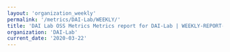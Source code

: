 ```yaml
---
layout: 'organization_weekly'
permalink: '/metrics/DAI-Lab/WEEKLY/'
title: 'DAI Lab OSS Metrics Metrics report for DAI-Lab | WEEKLY-REPORT-2020-03-22'
organization: 'DAI-Lab'
current_date: '2020-03-22'
---
```

